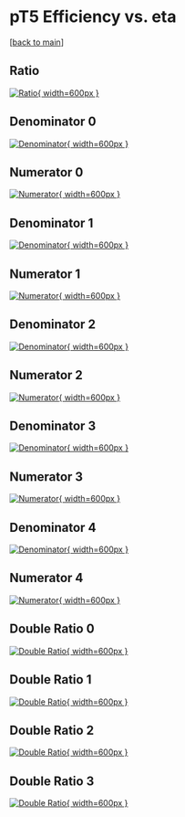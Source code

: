 # pT5 Efficiency vs. eta

[[back to main](./)]



## Ratio

[![Ratio](../mtv/var/pT5_base_0_0_eff_eta.png){ width=600px }](../mtv/var/pT5_base_0_0_eff_eta.pdf)

## Denominator 0

[![Denominator](../mtv/den/pT5_base_0_0_eff_eta_den0.png){ width=600px }](../mtv/den/pT5_base_0_0_eff_eta_den0.pdf)

## Numerator 0

[![Numerator](../mtv/num/pT5_base_0_0_eff_eta_num0.png){ width=600px }](../mtv/num/pT5_base_0_0_eff_eta_num0.pdf)

## Denominator 1

[![Denominator](../mtv/den/pT5_base_0_0_eff_eta_den1.png){ width=600px }](../mtv/den/pT5_base_0_0_eff_eta_den1.pdf)

## Numerator 1

[![Numerator](../mtv/num/pT5_base_0_0_eff_eta_num1.png){ width=600px }](../mtv/num/pT5_base_0_0_eff_eta_num1.pdf)

## Denominator 2

[![Denominator](../mtv/den/pT5_base_0_0_eff_eta_den2.png){ width=600px }](../mtv/den/pT5_base_0_0_eff_eta_den2.pdf)

## Numerator 2

[![Numerator](../mtv/num/pT5_base_0_0_eff_eta_num2.png){ width=600px }](../mtv/num/pT5_base_0_0_eff_eta_num2.pdf)

## Denominator 3

[![Denominator](../mtv/den/pT5_base_0_0_eff_eta_den3.png){ width=600px }](../mtv/den/pT5_base_0_0_eff_eta_den3.pdf)

## Numerator 3

[![Numerator](../mtv/num/pT5_base_0_0_eff_eta_num3.png){ width=600px }](../mtv/num/pT5_base_0_0_eff_eta_num3.pdf)

## Denominator 4

[![Denominator](../mtv/den/pT5_base_0_0_eff_eta_den4.png){ width=600px }](../mtv/den/pT5_base_0_0_eff_eta_den4.pdf)

## Numerator 4

[![Numerator](../mtv/num/pT5_base_0_0_eff_eta_num4.png){ width=600px }](../mtv/num/pT5_base_0_0_eff_eta_num4.pdf)

## Double Ratio 0

[![Double Ratio](../mtv/ratio/pT5_base_0_0_eff_eta_ratio0.png){ width=600px }](../mtv/ratio/pT5_base_0_0_eff_eta_ratio0.pdf)

## Double Ratio 1

[![Double Ratio](../mtv/ratio/pT5_base_0_0_eff_eta_ratio1.png){ width=600px }](../mtv/ratio/pT5_base_0_0_eff_eta_ratio1.pdf)

## Double Ratio 2

[![Double Ratio](../mtv/ratio/pT5_base_0_0_eff_eta_ratio2.png){ width=600px }](../mtv/ratio/pT5_base_0_0_eff_eta_ratio2.pdf)

## Double Ratio 3

[![Double Ratio](../mtv/ratio/pT5_base_0_0_eff_eta_ratio3.png){ width=600px }](../mtv/ratio/pT5_base_0_0_eff_eta_ratio3.pdf)


